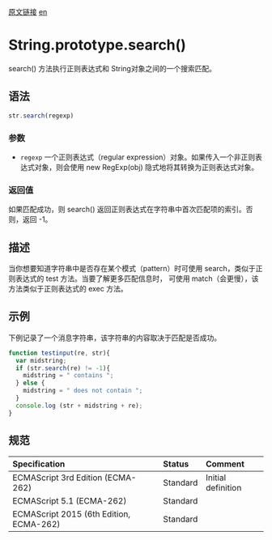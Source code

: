 <a href="https://developer.mozilla.org/zh-CN/docs/Web/JavaScript/Reference/Global_Objects/String/search" target="_blank">原文链接</a>
<a href="https://developer.mozilla.org/en-US/docs/Web/JavaScript/Reference/Global_Objects/String/search" target="_blank">en</a>

# String.prototype.search()

search() 方法执行正则表达式和 String对象之间的一个搜索匹配。

## 语法

```javascript
str.search(regexp)
```

### 参数

* `regexp` 一个正则表达式（regular expression）对象。如果传入一个非正则表达式对象，则会使用 new RegExp(obj) 隐式地将其转换为正则表达式对象。

### 返回值

如果匹配成功，则 search() 返回正则表达式在字符串中首次匹配项的索引。否则，返回 -1。

## 描述

当你想要知道字符串中是否存在某个模式（pattern）时可使用 search，类似于正则表达式的 test 方法。当要了解更多匹配信息时，
可使用 match（会更慢），该方法类似于正则表达式的 exec 方法。

## 示例

下例记录了一个消息字符串，该字符串的内容取决于匹配是否成功。

```javascript
function testinput(re, str){
  var midstring;
  if (str.search(re) != -1){
    midstring = " contains ";
  } else {
    midstring = " does not contain ";
  }
  console.log (str + midstring + re);
}
```

## 规范

| Specification                           | Status   | Comment            |
|:----------------------------------------|:---------|:-------------------|
| ECMAScript 3rd Edition (ECMA-262)       | Standard | Initial definition |
| ECMAScript 5.1 (ECMA-262)               | Standard |                    |
| ECMAScript 2015 (6th Edition, ECMA-262) | Standard |                    |